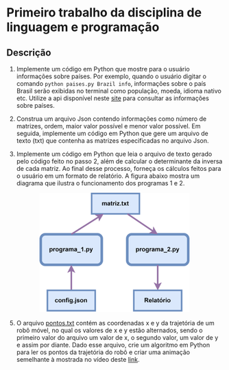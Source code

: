 # Primeiro trabalho da disciplina de linguagem e programação

## Descrição

1)  Implemente um código em Python que mostre para o usuário informações sobre países. Por exemplo, quando o usuário digitar o comando ```python paises.py Brazil info```, informações sobre o país Brasil serão exibidas no terminal como população, moeda, idioma nativo etc. Utilize a api disponível neste [site](https://restcountries.com/) para consultar as informações sobre países.

2) Construa um arquivo Json contendo informações como número de matrizes, ordem, maior valor possível e menor valor possível.  Em seguida, implemente um código em Python que gere um arquivo de texto (txt) que contenha as matrizes especificadas no arquivo Json.

3) Implemente um código em Python que leia o arquivo de texto gerado pelo código feito no passo 2, além de calcular o determinante da inversa de cada matriz. Ao final desse processo, forneça os cálculos feitos para o usuário em um formato de relatório. A figura abaixo mostra um diagrama que ilustra o funcionamento dos programas 1 e 2.

<p align="center">
  <img src="https://github.com/matheusdutra0207/Trabalho-1-ling-prog/blob/main/imagens/prog-1-2.png" width="350" title="prog 1 e 2">
</p>

5) O arquivo [pontos.txt]() contém as coordenadas x e y da trajetória de um robô móvel, no qual os valores de x e y estão alternados, sendo o primeiro valor do arquivo um valor de x, o segundo valor, um valor de y e assim por diante. Dado esse arquivo, crie um algoritmo em Python para ler os pontos da trajetória do robô e criar uma animação semelhante à mostrada no vídeo deste [link](https://github.com/matheusdutra0207/Trabalho-1-ling-prog/blob/main/arquivos/pontos.txt).
